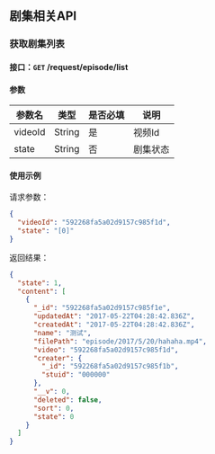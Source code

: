 ## 剧集相关API
### 获取剧集列表
#### 接口：`GET` /request/episode/list
#### 参数



参数名 | 类型 | 是否必填 | 说明
--- | --- | --- | ---
videoId | String | 是 | 视频Id
state | String | 否 | 剧集状态



#### 使用示例

请求参数：

```json
{
  "videoId": "592268fa5a02d9157c985f1d",
  "state": "[0]"
}
```

返回结果：

```json
{
  "state": 1,
  "content": [
    {
      "_id": "592268fa5a02d9157c985f1e",
      "updatedAt": "2017-05-22T04:28:42.836Z",
      "createdAt": "2017-05-22T04:28:42.836Z",
      "name": "测试",
      "filePath": "episode/2017/5/20/hahaha.mp4",
      "video": "592268fa5a02d9157c985f1d",
      "creater": {
        "_id": "592268fa5a02d9157c985f1b",
        "stuid": "000000"
      },
      "__v": 0,
      "deleted": false,
      "sort": 0,
      "state": 0
    }
  ]
}
```